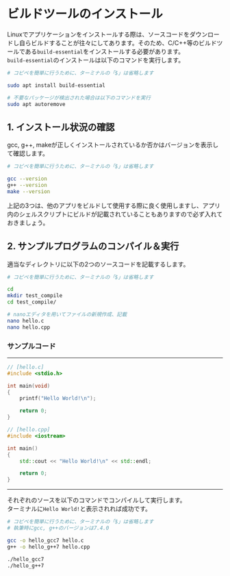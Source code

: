 # ビルドツールのインストール

Linuxでアプリケーションをインストールする際は、ソースコードをダウンロードし自らビルドすることが往々にしてあります。そのため、C/C++等のビルドツールである`build-essential`をインストールする必要があります。  \
`build-essential`のインストールは以下のコマンドを実行します。

```bash
# コピペを簡単に行うために、ターミナルの「$」は省略します

sudo apt install build-essential

# 不要なパッケージが検出された場合は以下のコマンドを実行
sudo apt autoremove
```

## 1. インストール状況の確認

gcc, g++, makeが正しくインストールされているか否かはバージョンを表示して確認します。

```bash
# コピペを簡単に行うために、ターミナルの「$」は省略します

gcc --version
g++ --version
make --version
```

上記の3つは、他のアプリをビルドして使用する際に良く使用しますし、アプリ内のシェルスクリプトにビルドが記載されていることもありますので必ず入れておきましょう。

## 2. サンプルプログラムのコンパイル＆実行

適当なディレクトリに以下の2つのソースコードを記載するします。

```bash
# コピペを簡単に行うために、ターミナルの「$」は省略します

cd
mkdir test_compile
cd test_compile/

# nanoエディタを用いてファイルの新規作成、記載
nano hello.c
nano hello.cpp
```

### サンプルコード

---

```c
// [hello.c]
#include <stdio.h>

int main(void)
{
    printf("Hello World!\n");

    return 0;
}
```

```c++
// [hello.cpp]
#include <iostream>

int main()
{
    std::cout << "Hello World!\n" << std::endl;

    return 0;
}
```

---

それぞれのソースを以下のコマンドでコンパイルして実行します。  \
ターミナルに`Hello World!`と表示されれば成功です。

```bash
# コピペを簡単に行うために、ターミナルの「$」は省略します
# 執筆時にgcc, g++のバージョンは7.4.0

gcc -o hello_gcc7 hello.c
g++ -o hello_g++7 hello.cpp

./hello_gcc7
./hello_g++7
```
